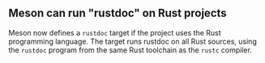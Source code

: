 ## Meson can run "rustdoc" on Rust projects

Meson now defines a `rustdoc` target if the project
uses the Rust programming language.  The target runs rustdoc on all Rust
sources, using the `rustdoc` program from the same Rust toolchain as the
`rustc` compiler.
